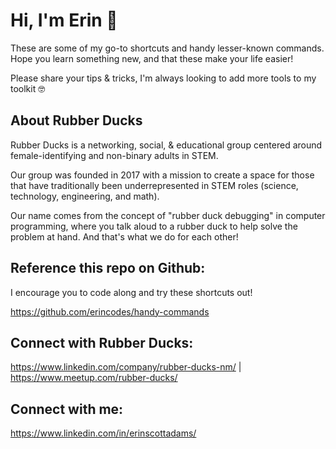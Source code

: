 # Hi, I'm Erin 👋

These are some of my go-to shortcuts and handy lesser-known commands. Hope you learn something new, and that these make your life easier!

Please share your tips & tricks, I'm always looking to add more tools to my toolkit 🤓

## About Rubber Ducks

Rubber Ducks is a networking, social, & educational group centered around female-identifying and non-binary adults in STEM.

Our group was founded in 2017 with a mission to create a space for those that have traditionally been underrepresented in STEM roles (science, technology, engineering, and math).

Our name comes from the concept of "rubber duck debugging" in computer programming, where you talk aloud to a rubber duck to help solve the problem at hand. And that's what we do for each other!

## Reference this repo on Github:

I encourage you to code along and try these shortcuts out!

https://github.com/erincodes/handy-commands

## Connect with Rubber Ducks:

https://www.linkedin.com/company/rubber-ducks-nm/ | https://www.meetup.com/rubber-ducks/

## Connect with me:

https://www.linkedin.com/in/erinscottadams/
